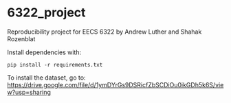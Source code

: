 # 6322_project
Reproducibility project for EECS 6322
by Andrew Luther and Shahak Rozenblat

Install dependencies with:

```
pip install -r requirements.txt
```

To install the dataset, go to:
https://drive.google.com/file/d/1ymDYrGs9DSRicfZbSCDiOu0ikGDh5k6S/view?usp=sharing 

